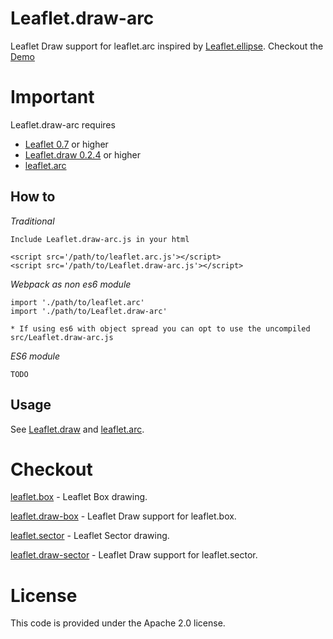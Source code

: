 # Leaflet.draw-arc
Leaflet Draw support for leaflet.arc inspired by [Leaflet.ellipse](https://github.com/haleystorm/Leaflet.draw-ellipse). Checkout the [Demo](https://jjwtay.github.io/Leaflet.draw-arc/)

# Important
Leaflet.draw-arc requires 

+ [Leaflet 0.7](https://github.com/Leaflet/Leaflet/releases/tag/v0.7) or higher
+ [Leaflet.draw 0.2.4](https://github.com/Leaflet/Leaflet.draw/releases/tag/v0.2.4) or higher
+ [leaflet.arc](https://github.com/jjwtay/leaflet.arc)

## How to

*Traditional*

    Include Leaflet.draw-arc.js in your html

    <script src='/path/to/leaflet.arc.js'></script>
    <script src='/path/to/Leaflet.draw-arc.js'></script>

*Webpack as non es6 module*

    import './path/to/leaflet.arc'
    import './path/to/Leaflet.draw-arc'

    * If using es6 with object spread you can opt to use the uncompiled src/Leaflet.draw-arc.js

*ES6 module*

    TODO
## Usage

See [Leaflet.draw](https://github.com/Leaflet/Leaflet.draw#using) and [leaflet.arc](https://github.com/jjwtay/leaflet.arc).

# Checkout

[leaflet.box](https://github.com/jjwtay/leaflet.box) - Leaflet Box drawing.

[leaflet.draw-box](https://github.com/jjwtay/leaflet.draw-box) - Leaflet Draw support for leaflet.box.

[leaflet.sector](https://github.com/jjwtay/leaflet.sector) - Leaflet Sector drawing.

[leaflet.draw-sector](https://github.com/jjwtay/leaflet.draw-sector) - Leaflet Draw support for leaflet.sector.

# License

This code is provided under the Apache 2.0 license.
